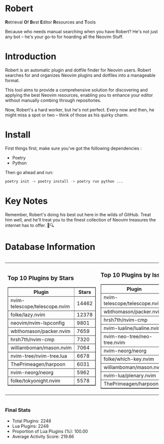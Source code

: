 # Robert

**R**etrieval
**O**f
**B**est
**E**ditor
**R**esources and
**T**ools

Because who needs manual searching when you have Robert?
He's not just any bot – he's your go-to for hoarding all the Neovim Stuff.

# Introduction
Robert is an automatic plugin and dotfile finder for Neovim users. Robert searches for and organizes Neovim plugins and dotfiles into a manageable format.

This tool aims to provide a comprehensive solution for discovering and applying the best Neovim resources, enabling you to enhance your editor without manually combing through repositories.

Now, Robert's a hard worker, but he's not perfect. Every now and then, he might miss a spot or two – think of those as his quirky charm. 

# Install
 First things first, make sure you've got the following dependencies :
  - Poetry 
  - Python 

Then go ahead and run:

```bash
poetry init -> poetry install -> poetry run python ...
```
# Key Notes

Remember, Robert's doing his best out here in the wilds of GitHub. Treat him well, and he'll treat you to the finest collection of Neovim treasures the internet has to offer. 🎩🔍


# Database Information

<div style='display:flex;flex-direction:row;justify-content:space-between;'><table><tr><td><h3>Top 10 Plugins by Stars</h3><table border="1"><tr><th>Plugin</th><th>Stars</th></tr><tr><td>nvim-telescope/telescope.nvim</td><td>14462</td></tr><tr><td>folke/lazy.nvim</td><td>12378</td></tr><tr><td>neovim/nvim-lspconfig</td><td>9801</td></tr><tr><td>wbthomason/packer.nvim</td><td>7659</td></tr><tr><td>hrsh7th/nvim-cmp</td><td>7320</td></tr><tr><td>williamboman/mason.nvim</td><td>7064</td></tr><tr><td>nvim-tree/nvim-tree.lua</td><td>6678</td></tr><tr><td>ThePrimeagen/harpoon</td><td>6031</td></tr><tr><td>nvim-neorg/neorg</td><td>5962</td></tr><tr><td>folke/tokyonight.nvim</td><td>5578</td></tr></table></td><td><h3>Top 10 Plugins by Issues</h3><table border="1"><tr><th>Plugin</th><th>Issues</th></tr><tr><td>nvim-telescope/telescope.nvim</td><td>330</td></tr><tr><td>wbthomason/packer.nvim</td><td>305</td></tr><tr><td>hrsh7th/nvim-cmp</td><td>249</td></tr><tr><td>nvim-lualine/lualine.nvim</td><td>206</td></tr><tr><td>nvim-neo-tree/neo-tree.nvim</td><td>186</td></tr><tr><td>nvim-neorg/neorg</td><td>173</td></tr><tr><td>folke/which-key.nvim</td><td>171</td></tr><tr><td>williamboman/mason.nvim</td><td>161</td></tr><tr><td>nvim-lua/plenary.nvim</td><td>124</td></tr><tr><td>ThePrimeagen/harpoon</td><td>103</td></tr></table></td><td><h3>Top 10 Plugins by Forks</h3><table border="1"><tr><th>Plugin</th><th>Forks</th></tr><tr><td>neovim/nvim-lspconfig</td><td>2020</td></tr><tr><td>nvim-telescope/telescope.nvim</td><td>798</td></tr><tr><td>nvim-tree/nvim-tree.lua</td><td>596</td></tr><tr><td>nvim-lualine/lualine.nvim</td><td>452</td></tr><tr><td>folke/tokyonight.nvim</td><td>363</td></tr><tr><td>hrsh7th/nvim-cmp</td><td>363</td></tr><tr><td>ThePrimeagen/harpoon</td><td>347</td></tr><tr><td>jackMort/ChatGPT.nvim</td><td>303</td></tr><tr><td>folke/lazy.nvim</td><td>294</td></tr><tr><td>nvimdev/lspsaga.nvim</td><td>285</td></tr></table></td></tr></table></div>

### Final Stats
- Total Plugins: 2248
- Lua Plugins: 2248
- Proportion of Lua Plugins (%): 100.00
- Average Activity Score: 219.66
